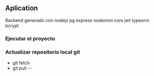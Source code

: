 ## Aplication

Backend generado con nodejs pg express nodemon cors jwt typeorm bcrypt

### Ejecutar el proyecto


### Actualizar repositorio local git
  - git fetch
  - git pull
  --